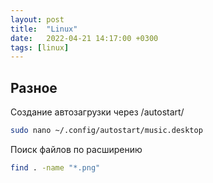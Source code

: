 ```yaml
---
layout: post
title:  "Linux"
date:   2022-04-21 14:17:00 +0300
tags: [linux]
---
```


## Разное

Создание автозагрузки через /autostart/

```bash
sudo nano ~/.config/autostart/music.desktop
```

Поиск файлов по расширению

```bash
find . -name "*.png"
```

[jekyll-docs]: https://jekyllrb.com/docs/home
[jekyll-gh]:   https://github.com/jekyll/jekyll
[jekyll-talk]: https://talk.jekyllrb.com/
